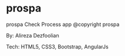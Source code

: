 # prospa
prospa Check Process app
@copyright prospa

By: Alireza Dezfoolian

Tech: HTML5, CSS3, Bootstrap, AngularJs